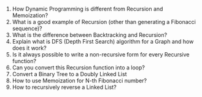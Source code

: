 1. How Dynamic Programming is different from Recursion and Memoization?
2. What is a good example of Recursion (other than generating a Fibonacci sequence)?
3. What is the difference between Backtracking and Recursion?
4. Explain what is DFS (Depth First Search) algorithm for a Graph and how does it work?
5. Is it always possible to write a non-recursive form for every Recursive function?
6. Can you convert this Recursion function into a loop?
7. Convert a Binary Tree to a Doubly Linked List
8. How to use Memoization for N-th Fibonacci number?
9. How to recursively reverse a Linked List?
